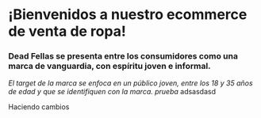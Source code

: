 # ¡Bienvenidos a nuestro ecommerce de venta de ropa!
### Dead Fellas se presenta entre los consumidores como una marca de vanguardia, con espíritu joven e informal.
*El target de la marca se enfoca en un público joven, entre los 18 y 35 años de edad y que se identifiquen con la marca.*
*prueba* adsasdasd

Haciendo cambios 
